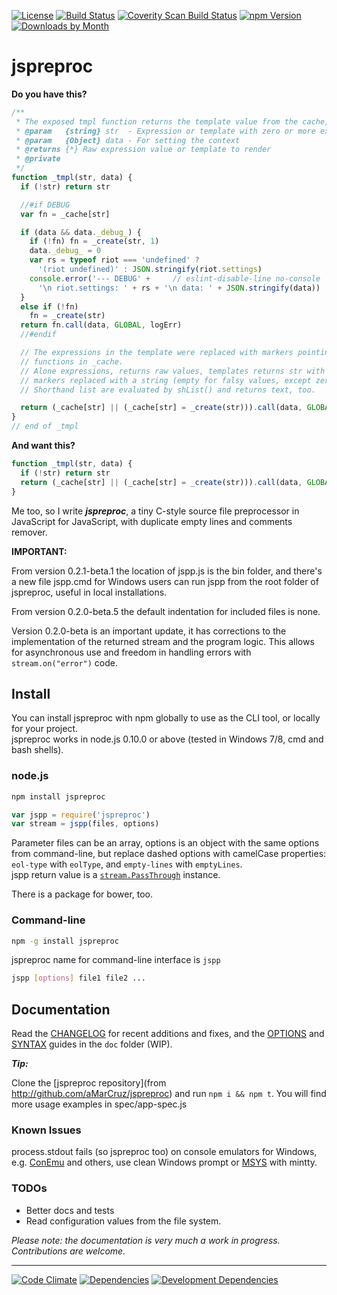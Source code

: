[![License][license-image]][license-url]
[![Build Status][build-image]][build-url]
[![Coverity Scan Build Status][coverity-image]][coverity-url]
[![npm Version][npm-image]][npm-url]
[![Downloads by Month][npm-dm-image]][npm-url]

# jspreproc

**Do you have this?**

```js
/**
 * The exposed tmpl function returns the template value from the cache, render with data.
 * @param   {string} str  - Expression or template with zero or more expressions
 * @param   {Object} data - For setting the context
 * @returns {*} Raw expression value or template to render
 * @private
 */
function _tmpl(str, data) {
  if (!str) return str

  //#if DEBUG
  var fn = _cache[str]

  if (data && data._debug_) {
    if (!fn) fn = _create(str, 1)
    data._debug_ = 0
    var rs = typeof riot === 'undefined' ?
      '(riot undefined)' : JSON.stringify(riot.settings)
    console.error('--- DEBUG' +     // eslint-disable-line no-console
      '\n riot.settings: ' + rs + '\n data: ' + JSON.stringify(data))
  }
  else if (!fn)
    fn = _create(str)
  return fn.call(data, GLOBAL, logErr)
  //#endif

  // The expressions in the template were replaced with markers pointing to
  // functions in _cache.
  // Alone expressions, returns raw values, templates returns str with the
  // markers replaced with a string (empty for falsy values, except zero).
  // Shorthand list are evaluated by shList() and returns text, too.

  return (_cache[str] || (_cache[str] = _create(str))).call(data, GLOBAL, logErr)  // eslint-disable-line no-unreachable
}
// end of _tmpl
```

**And want this?**

```js
function _tmpl(str, data) {
  if (!str) return str
  return (_cache[str] || (_cache[str] = _create(str))).call(data, GLOBAL, logErr)
}
```

Me too, so I write _**jspreproc**_, a tiny C-style source file preprocessor in JavaScript for JavaScript, with duplicate empty lines and comments remover.

**IMPORTANT:**
  
From version 0.2.1-beta.1 the location of jspp.js is the bin folder, and there's a new file jspp.cmd for Windows users can run jspp from the root folder of jspreproc, useful in local installations.

From version 0.2.0-beta.5 the default indentation for included files is none.

Version 0.2.0-beta is an important update, it has corrections to the implementation of the returned stream and the program logic. This allows for asynchronous use and freedom in handling errors with `stream.on("error")` code.

## Install

You can install jspreproc with npm globally to use as the CLI tool, or locally for your project.  
jspreproc works in node.js 0.10.0 or above (tested in Windows 7/8, cmd and bash shells).

### node.js

```sh
npm install jspreproc
```
```js
var jspp = require('jspreproc')
var stream = jspp(files, options)
```

Parameter files can be an array, options is an object with the same options from command-line, but replace dashed options with camelCase properties: `eol-type` with `eolType`, and `empty-lines` with `emptyLines`.  
jspp return value is a [`stream.PassThrough`](https://nodejs.org/api/stream.html#stream_class_stream_passthrough) instance.

There is a package for bower, too.

### Command-line

```sh
npm -g install jspreproc
```
jspreproc name for command-line interface is `jspp`
```sh
jspp [options] file1 file2 ...
```

## Documentation

Read the [CHANGELOG](CHANGELOG.md) for recent additions and fixes, and the [OPTIONS](doc/OPTIONS.md) and [SYNTAX](doc/SYNTAX.md) guides in the `doc` folder (WIP).


**_Tip:_**

Clone the [jspreproc repository](from http://github.com/aMarCruz/jspreproc) and run `npm i && npm t`. You will find more usage examples in spec/app-spec.js

### Known Issues
process.stdout fails (so jspreproc too) on console emulators for Windows, e.g. [ConEmu](https://conemu.github.io/) and others, use clean Windows prompt or [MSYS](http://www.mingw.org/wiki/msys) with mintty.

### TODOs

- Better docs and tests
- Read configuration values from the file system.

_Please note: the documentation is very much a work in progress. Contributions are welcome._

---

[![Code Climate][climate-image]][climate-url]
[![Dependencies][depend-image]][depend-url]
[![Development Dependencies][devdep-image]][devdep-url]

[npm-image]:     https://badge.fury.io/js/jspreproc.svg
[npm-dm-image]:  https://img.shields.io/npm/dm/jspreproc.svg
[npm-url]:       https://www.npmjs.com/package/jspreproc
[build-image]:   https://travis-ci.org/aMarCruz/jspreproc.svg?branch=master
[build-url]:     https://travis-ci.org/aMarCruz/jspreproc
[climate-image]: https://codeclimate.com/github/aMarCruz/jspreproc/badges/gpa.svg
[climate-url]:   https://codeclimate.com/github/aMarCruz/jspreproc
[coverity-image]: https://img.shields.io/coverity/scan/6621.svg
[coverity-url]:   https://scan.coverity.com/projects/amarcruz-jspreproc 
[depend-image]:  https://david-dm.org/aMarCruz/jspreproc.svg
[depend-url]:    https://david-dm.org/aMarCruz/jspreproc
[devdep-image]:  https://david-dm.org/aMarCruz/jspreproc/dev-status.svg
[devdep-url]:    https://david-dm.org/aMarCruz/jspreproc#info=devDependencies
[license-image]: https://img.shields.io/npm/l/express.svg?style=flat-square
[license-url]:   https://github.com/aMarCruz/jspreproc/blob/master/LICENSE

